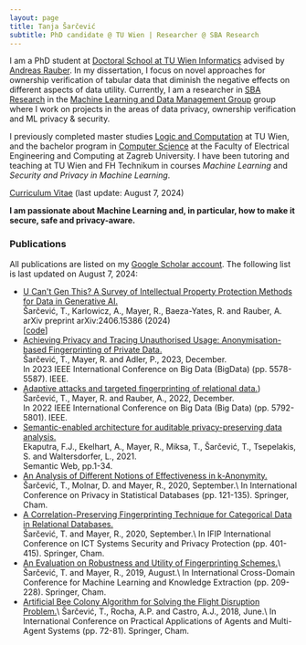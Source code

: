 ```yaml
---
layout: page
title: Tanja Šarčević
subtitle: PhD candidate @ TU Wien | Researcher @ SBA Research
---
```


I am a PhD student at [Doctoral School at TU Wien Informatics](https://www.tuwien.at/) advised by [Andreas Rauber](http://www.ifs.tuwien.ac.at/~andi/). In my dissertation, I focus on novel approaches for ownership verification of tabular data that diminish the negative effects on different aspects of data utility.
Currently, I am a researcher in [SBA Research](https://www.sba-research.org/) in the [Machine Learning and Data Management Group](https://www.sba-research.org/research/mldm/) group where I work on projects in the areas of data privacy, ownership verification and ML privacy & security.

I previously completed master studies [Logic and Computation](https://informatics.tuwien.ac.at/master/logic-and-computation/) at TU Wien, and the bachelor program in [Computer Science](https://www.fer.unizg.hr/studiji/fer3/racunarstvo) at the Faculty of Electrical Engineering and Computing at Zagreb University.
I have been tutoring and teaching at TU Wien and FH Technikum in courses _Machine Learning_ and _Security and Privacy in Machine Learning_.

[Curriculum Vitae](./assets/doc/ACADEMIC_CV_Tanja_Sarcevic.pdf) (last update: August 7, 2024)

__I am passionate about Machine Learning and, in particular, how to make it secure, safe and privacy-aware.__

### Publications
All publications are listed on my [Google Scholar account](https://scholar.google.com/citations?user=WGrxnKIAAAAJ&hl=en&oi=ao). The following list is last updated on August 7, 2024:
- [U Can't Gen This? A Survey of Intellectual Property Protection Methods for Data in Generative AI.](https://arxiv.org/abs/2406.15386)\
Šarčević, T., Karlowicz, A., Mayer, R., Baeza-Yates, R. and Rauber, A.\
arXiv preprint arXiv:2406.15386 (2024)\
[[code](https://github.com/sbaresearch/GenAI-IP-protection)]
- [Achieving Privacy and Tracing Unauthorised Usage: Anonymisation-based Fingerprinting of Private Data.](https://ieeexplore.ieee.org/abstract/document/10386209)\
Šarčević, T., Mayer, R. and Adler, P., 2023, December. \
In 2023 IEEE International Conference on Big Data (BigData) (pp. 5578-5587). IEEE.
- [Adaptive attacks and targeted fingerprinting of relational data.](https://ieeexplore.ieee.org/abstract/document/10020266))\
  Šarčević, T., Mayer, R. and Rauber, A., 2022, December. \
  In 2022 IEEE International Conference on Big Data (Big Data) (pp. 5792-5801). IEEE.
- [Semantic-enabled architecture for auditable privacy-preserving data analysis.](https://content.iospress.com/articles/semantic-web/sw212883)\
  Ekaputra, F.J., Ekelhart, A., Mayer, R., Miksa, T., Šarčević, T., Tsepelakis, S. and Waltersdorfer, L., 2021.\
Semantic Web, pp.1-34.
- [An Analysis of Different Notions of Effectiveness in k-Anonymity.](https://link.springer.com/chapter/10.1007/978-3-030-57521-2_9)\
  Šarčević, T., Molnar, D. and Mayer, R., 2020, September.\ In International Conference on Privacy in Statistical Databases (pp. 121-135). Springer, Cham.
- [A Correlation-Preserving Fingerprinting Technique for Categorical Data in Relational Databases.](https://link.springer.com/chapter/10.1007/978-3-030-58201-2_27)\
  Šarčević, T. and Mayer, R., 2020, September.\ In IFIP International Conference on ICT Systems Security and Privacy Protection (pp. 401-415). Springer, Cham.
- [An Evaluation on Robustness and Utility of Fingerprinting Schemes.](https://link.springer.com/chapter/10.1007/978-3-030-29726-8_14)\ Šarčević, T. and Mayer, R., 2019, August.\ In International Cross-Domain Conference for Machine Learning and Knowledge Extraction (pp. 209-228). Springer, Cham.
- [Artificial Bee Colony Algorithm for Solving the Flight Disruption Problem.](https://link.springer.com/chapter/10.1007/978-3-319-94779-2_7)\ Šarčević, T., Rocha, A.P. and Castro, A.J., 2018, June.\ In International Conference on Practical Applications of Agents and Multi-Agent Systems (pp. 72-81). Springer, Cham.


